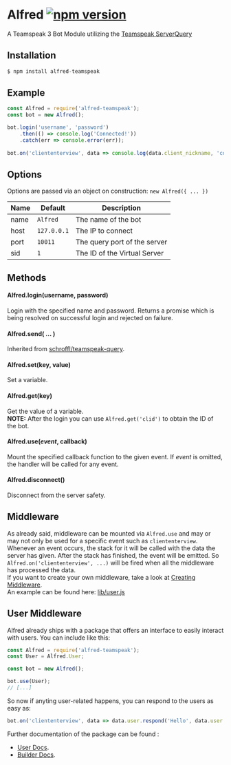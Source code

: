 # Alfred [![npm version](https://badge.fury.io/js/alfred-teamspeak.svg)](https://badge.fury.io/js/alfred-teamspeak)
A Teamspeak 3 Bot Module utilizing the [Teamspeak ServerQuery](http://forum.teamspeak.com/threads/91465-How-to-use-the-Server-Query)

## Installation
```javascript
$ npm install alfred-teamspeak
```

## Example
```javascript
const Alfred = require('alfred-teamspeak');
const bot = new Alfred();

bot.login('username', 'password')
	.then(() => console.log('Connected!'))
    .catch(err => console.error(err));
    
bot.on('cliententerview', data => console.log(data.client_nickname, 'connected!'));
```

## <a name="options"></a>Options
Options are passed via an object on construction: `new Alfred({ ... })`

| Name | Default     | Description                  |
| ---- | ----------- | ---------------------------- |
| name | `Alfred`    | The name of the bot          |
| host | `127.0.0.1` | The IP to connect            |
| port | `10011`     | The query port of the server |
| sid  | `1`         | The ID of the Virtual Server |

## <a name="methods"></a>Methods

#### <a name="method-login"></a>Alfred.login(username, password)
Login with the specified name and password.
Returns a promise which is being resolved on successful login and rejected on failure.

#### <a name="method-send"></a>Alfred.send( ... )
Inherited from [schroffl/teamspeak-query](https://github.com/schroffl/teamspeak-query).

#### <a name="method-set"></a>Alfred.set(key, value)
Set a variable.

#### <a name="method-get"></a>Alfred.get(key)
Get the value of a variable.  
**NOTE:** After the login you can use `Alfred.get('clid')` to obtain the ID of the bot.

#### <a name="method-use"></a>Alfred.use(*event*, callback)
Mount the specified callback function to the given event.
If *event* is omitted, the handler will be called for any event.

#### <a name="method-use"></a>Alfred.disconnect()
Disconnect from the server safety.

## Middleware
As already said, middleware can be mounted via `Alfred.use` and may or may not only be used for a specific event such as `cliententerview`.  
Whenever an event occurs, the stack for it will be called with the data the server has given. After the stack has finished, the event will be emitted. So `Alfred.on('cliententerview', ...)` will be fired when all the middleware has processed the data.  
If you want to create your own middleware, take a look at [Creating Middleware](docs/MIDDLEWARE.md).  
An example can be found here: [lib/user.js](lib/user.js)

## User Middleware
Alfred already ships with a package that offers an interface to easily interact with users. 
You can include like this:
```javascript
const Alfred = require('alfred-teamspeak');
const User = Alfred.User;

const bot = new Alfred();

bot.use(User);
// [...]
```
So now if anyting user-related happens, you can respond to the users as easy as:
```javascript
bot.on('cliententerview', data => data.user.respond('Hello', data.user.get('name')) );
```

Further documentation of the package can be found :
- [User Docs](docs/USER.md).
- [Builder Docs](docs/BUILDER.md).


